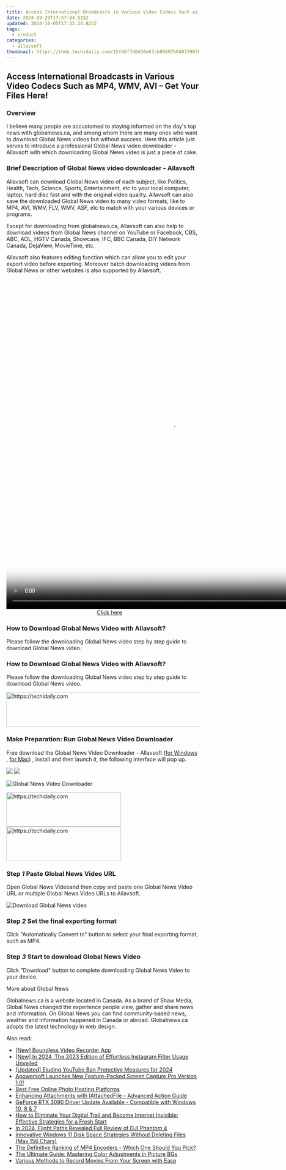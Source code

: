 ```yaml
---
title: Access International Broadcasts in Various Video Codecs Such as MP4, WMV, AVI – Get Your Files Here!
date: 2024-09-29T17:57:04.515Z
updated: 2024-10-05T17:53:24.825Z
tags:
  - product
categories:
  - allavsoft
thumbnail: https://thmb.techidaily.com/15f46f7d0d38e67cb89897b04873987b9a53cd33648d01ffc32ac08c2f0a2eb4.jpg
---
```


## Access International Broadcasts in Various Video Codecs Such as MP4, WMV, AVI – Get Your Files Here!

### Overview

I believe many people are accustomed to staying informed on the day's top news with globalnews.ca, and among whom there are many ones who want to download Global News videos but without success. Here this article just serves to introduce a professional Global News video downloader - Allavsoft with which downloading Global News video is just a piece of cake.

### Brief Description of Global News video downloader - Allavsoft

Allavsoft can download Global News video of each subject, like Politics, Health, Tech, Science, Sports, Entertainment, etc to your local computer, laptop, hard disc fast and with the original video quality. Allavsoft can also save the downloaded Global News video to many video formats, like to MP4, AVI, WMV, FLV, WMV, ASF, etc to match with your various devices or programs.

Except for downloading from globalnews.ca, Allavsoft can also help to download videos from Global News channel on YouTube or Facebook, CBS, ABC, AOL, HGTV Canada, Showcase, IFC, BBC Canada, DIY Network Canada, DejaView, MovieTime, etc.

Allavsoft also features editing function which can allow you to edit your export video before exporting. Moreover batch downloading videos from Global News or other websites is also supported by Allavsoft.

<!-- affiliate ads begin -->
<span id="1484963">
					<video width="864" height="864" style="cursor:pointer"
           poster="//a.impactradius-go.com/display-clicktoplayimage/1484963.png"
           onclick="if(!this.playClicked){this.play();this.setAttribute('controls',true);this.playClicked=true;}">
	   <source src="//a.impactradius-go.com/display-ad/16446-1484963">
	   <img src="//a.impactradius-go.com/display-clicktoplayimage/1484963.png" style="border: none; height: 100%; width: 100%; object-fit: contain">
	</video>
	<div style="width:540px;text-align:center"><a href="javascript:window.open(decodeURIComponent('https%3A%2F%2Flaganoo.pxf.io%2Fc%2F5597632%2F1484963%2F16446'), '_blank');void(0);">Click here</a></div>
</span>
<img height="0" width="0" src="https://imp.pxf.io/i/5597632/1484963/16446" style="position:absolute;visibility:hidden;" border="0" />
<!-- affiliate ads end -->

### How to Download Global News Video with Allavsoft?

Please follow the downloading Global News video step by step guide to download Global News video.

### How to Download Global News Video with Allavsoft?

Please follow the downloading Global News video step by step guide to download Global News video.

<!-- affiliate ads begin -->
<a href="https://aligracehair.sjv.io/c/5597632/1975807/19272" target="_top" id="1975807">
  <img src="//a.impactradius-go.com/display-ad/19272-1975807" border="0" alt="https://techidaily.com" width="728" height="90"/>
</a>
<img height="0" width="0" src="https://aligracehair.sjv.io/i/5597632/1975807/19272" style="position:absolute;visibility:hidden;" border="0" />
<!-- affiliate ads end -->

### Make Preparation: Run Global News Video Downloader

Free download the Global News Video Downloader - Allavsoft ([for Windows](https://tools.techidaily.com/allavsoft/products/) , [for Mac](https://tools.techidaily.com/allavsoft/products/)) , install and then launch it, the following interface will pop up.

[![](https://www.allavsoft.com/how-to/../images/how-to/free-download-win.jpg)](https://tools.techidaily.com/allavsoft/products/) [![](https://www.allavsoft.com/how-to/../images/how-to/free-download-mac.jpg)](https://tools.techidaily.com/allavsoft/products/)

![Global News Video Downloader](https://www.allavsoft.com/how-to/../images/allavsoft/screen-shot-600.jpg)

<!-- affiliate ads begin -->
<a href="https://aligracehair.sjv.io/c/5597632/1880972/19272" target="_top" id="1880972">
  <img src="//a.impactradius-go.com/display-ad/19272-1880972" border="0" alt="https://techidaily.com" width="300" height="90"/>
</a>
<img height="0" width="0" src="https://aligracehair.sjv.io/i/5597632/1880972/19272" style="position:absolute;visibility:hidden;" border="0" />
<!-- affiliate ads end -->

<!-- affiliate ads begin -->
<a href="https://aligracehair.sjv.io/c/5597632/2087248/19272" target="_top" id="2087248">
  <img src="//a.impactradius-go.com/display-ad/19272-2087248" border="0" alt="https://techidaily.com" width="300" height="90"/>
</a>
<img height="0" width="0" src="https://aligracehair.sjv.io/i/5597632/2087248/19272" style="position:absolute;visibility:hidden;" border="0" />
<!-- affiliate ads end -->

### Step _1_ Paste Global News Video URL

Open Global News Videoand then copy and paste one Global News Video URL or multiple Global News Video URLs to Allavsoft.

![Download Global News video](https://www.allavsoft.com/how-to/../images/how-to/download-global-news-videos/download-global-news-videos.jpg)

### Step _2_ Set the final exporting format

Click "Automatically Convert to" button to select your final exporting format, such as MP4.

### Step _3_ Start to download Global News Video

Click "Download" button to complete downloading Global News Video to your device.

More about Global News

Globalnews.ca is a website located in Canada. As a brand of Shaw Media, Global News changed the experience people view, gather and share news and information. On Global News you can find community-based news, weather and information happened in Canada or abroad. Globalnews.ca adopts the latest technology in web design.

<ins class="adsbygoogle"
     style="display:block"
     data-ad-format="autorelaxed"
     data-ad-client="ca-pub-7571918770474297"
     data-ad-slot="1223367746"></ins>

<ins class="adsbygoogle"
     style="display:block"
     data-ad-client="ca-pub-7571918770474297"
     data-ad-slot="8358498916"
     data-ad-format="auto"
     data-full-width-responsive="true"></ins>

<span class="atpl-alsoreadstyle">Also read:</span>
<div><ul>
<li><a href="https://screen-recording.techidaily.com/new-boundless-video-recorder-app/"><u>[New] Boundless Video Recorder App</u></a></li>
<li><a href="https://instagram-clips.techidaily.com/new-in-2024-the-2023-edition-of-effortless-instagram-filter-usage-unveiled/"><u>[New] In 2024, The 2023 Edition of Effortless Instagram Filter Usage Unveiled</u></a></li>
<li><a href="https://youtube-webster.techidaily.com/ed-eluding-youtube-ban-protective-measures-for-2024/"><u>[Updated] Eluding YouTube Ban Protective Measures for 2024</u></a></li>
<li><a href="https://fox-where.techidaily.com/apowersoft-launches-new-feature-packed-screen-capture-pro-version-10/"><u>Apowersoft Launches New Feature-Packed Screen Capture Pro Version 1.0!</u></a></li>
<li><a href="https://fox-where.techidaily.com/best-free-online-photo-hosting-platforms/"><u>Best Free Online Photo Hosting Platforms</u></a></li>
<li><a href="https://fox-where.techidaily.com/enhancing-attachments-with-iattachedfile-advanced-action-guide/"><u>Enhancing Attachments with IAttachedFile - Advanced Action Guide</u></a></li>
<li><a href="https://win-dash.techidaily.com/geforce-rtx-3090-driver-update-available-compatible-with-windows-10-8-and-7/"><u>GeForce RTX 3090 Driver Update Available - Compatible with Windows 10, 8 & 7</u></a></li>
<li><a href="https://fox-where.techidaily.com/how-to-eliminate-your-digital-trail-and-become-internet-invisible-effective-strategies-for-a-fresh-start/"><u>How to Eliminate Your Digital Trail and Become Internet Invisible: Effective Strategies for a Fresh Start</u></a></li>
<li><a href="https://some-techniques.techidaily.com/in-2024-flight-paths-revealed-full-review-of-dji-phantom-4/"><u>In 2024, Flight Paths Revealed Full Review of DJI Phantom 4</u></a></li>
<li><a href="https://windows11.techidaily.com/innovative-windows-11-disk-space-strategies-without-deleting-files-max-156-chars/"><u>Innovative Windows 11 Disk Space Strategies Without Deleting Files (Max 156 Chars)</u></a></li>
<li><a href="https://some-knowledge.techidaily.com/the-definitive-ranking-of-mp4-encoders-which-one-should-you-pick/"><u>The Definitive Ranking of MP4 Encoders - Which One Should You Pick?</u></a></li>
<li><a href="https://fox-where.techidaily.com/the-ultimate-guide-mastering-color-adjustments-in-picture-bgs/"><u>The Ultimate Guide: Mastering Color Adjustments in Picture BGs</u></a></li>
<li><a href="https://fox-where.techidaily.com/various-methods-to-record-movies-from-your-screen-with-ease/"><u>Various Methods to Record Movies From Your Screen with Ease</u></a></li>
</ul></div>

